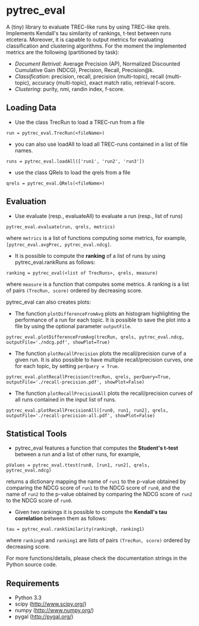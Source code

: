 pytrec_eval
===========

A (tiny) library to evaluate TREC-like runs by using TREC-like qrels. 
Implements Kendall's tau similarity of rankings, t-test between runs etcetera.
Moreover, it is capable to output metrics for evaluating classification and clustering algorithms.
For the moment the implemented metrics are the following (partitioned by task):
- *Document Retrival*: Average Precision (AP), Normalized Discounted Cumulative Gain (NDCG), Precision, Recall, Precision@k.
- *Classification*: precision, recall, precision (multi-topic), recall (multi-topic), accuracy (multi-topic), exact match ratio, retrieval f-score.
- *Clustering*: purity, nmi, randin index, f-score.  

Loading Data
------------

* Use the class TrecRun to load a TREC-run from a file

`run = pytrec_eval.TrecRun(<fileName>)`


* you can also use loadAll to load all TREC-runs contained in a list of file names.

`runs = pytrec_eval.loadAll(['run1', 'run2', 'run3'])`


* use the class QRels to load the qrels from a file

`qrels = pytrec_eval.QRels(<fileName>)`


Evaluation
----------

* Use evaluate (resp., evaluateAll) to evaluate a run (resp., list of runs)

`pytrec_eval.evaluate(run, qrels, metrics)`

where `metrics` is a list of functions computing some metrics, for example, 
`[pytrec_eval.avgPrec, pytrec_eval.ndcg]`.


* It is possible to compute the **ranking** of a list of runs by using pytrec_eval.rankRuns as follows:

`ranking = pytrec_eval(<list of TrecRuns>, qrels, measure)`

where `measure` is a function that computes some metrics. 
A ranking is a list of pairs `(TrecRun, score)` ordered by decreasing score.


pytrec_eval can also creates plots:

* The function `plotDifferenceFromAvg` plots an histogram highlighting the performance of a run for each topic. It is possible to save the plot into a file by using the optional parameter `outputFile`.

`pytrec_eval.plotDifferenceFromAvg(trecRun, qrels, pytrec_eval.ndcg, outputFile='./ndcg.pdf', showPlot=True)`


* The function `plotRecallPrecision` plots the recall/precision curve of a given run.
It is also possible to have multiple recall/precision curves, one for each topic, by setting `perQuery = True`.

`pytrec_eval.plotRecallPrecision(trecRun, qrels, perQuery=True, outputFile='./recall-precision.pdf', showPlot=False)`


* The function `plotRecallPrecisionAll` plots the recall/precision curves of all runs contained in the input list of runs. 

`pytrec_eval.plotRecallPrecisionAll([run0, run1, run2], qrels, outputFile='./recall-precision-all.pdf', showPlot=False)`



Statistical Tools
-----------------

* pytrec_eval features a function that computes the **Student's t-test** between a run and a list of other runs, for example, 

`pValues = pytrec_eval.ttest(run0, [run1, run2], qrels, pytrec_eval.ndcg)`

returns a dictionary mapping the name of `run1` to the p-value obtained by comparing the NDCG score of `run1` to the NDCG score of `run0`, and the name of `run2` to the p-value obtained by comparing the NDCG score of `run2` to the NDCG score of `run0`. 


* Given two rankings it is possible to compute the **Kendall's tau correlation** between them as follows:

`tau = pytrec_eval.rankSimilarity(ranking0, ranking1)`

where `ranking0` and `ranking1` are lists of pairs `(TrecRun, score)` ordered by decreasing score.


For more functions/details, please check the documentation strings in the Python source code. 


Requirements
------------

* Python 3.3
* scipy (http://www.scipy.org/)
* numpy (http://www.numpy.org/)
* pygal (http://pygal.org/)


